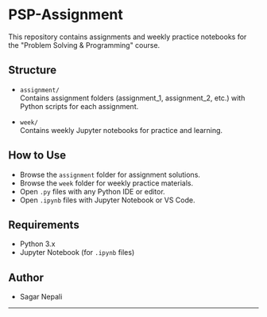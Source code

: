 # PSP-Assignment

This repository contains assignments and weekly practice notebooks for the "Problem Solving & Programming" course.

## Structure

- `assignment/`  
  Contains assignment folders (assignment_1, assignment_2, etc.) with Python scripts for each assignment.

- `week/`  
  Contains weekly Jupyter notebooks for practice and learning.

## How to Use

- Browse the `assignment` folder for assignment solutions.
- Browse the `week` folder for weekly practice materials.
- Open `.py` files with any Python IDE or editor.
- Open `.ipynb` files with Jupyter Notebook or VS Code.

## Requirements

- Python 3.x
- Jupyter Notebook (for `.ipynb` files)

## Author

- Sagar Nepali

---
